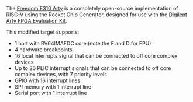 The [Freedom E310 Arty](https://github.com/sifive/freedom) is a completely open-source
implementation of RISC-V using the Rocket Chip Generator, designed for use with
the [Digilent Arty FPGA Evaluation Kit](https://www.xilinx.com/products/boards-and-kits/arty.html).

This modified target supports:
- 1 hart with RV64IMAFDC core (note the F and D for FPU)
- 4 hardware breakpoints
- 16 local interrupts signal that can be connected to off core complex devices
- Up to 26 PLIC interrupt signals that can be connected to off core complex devices, with 7 priority levels
- GPIO with 16 interrupt lines
- SPI memory with 1 interrupt line
- Serial port with 1 interrupt line

